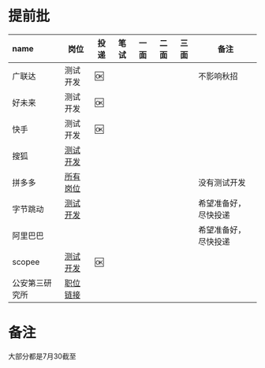 # 提前批

| name           | 岗位                                                         | 投递 | 笔试 | 一面 | 二面 | 三面 | 备注                 |
| :------------- | ------------------------------------------------------------ | ---- | ---- | ---- | ---- | ---- | -------------------- |
| 广联达         | 测试开发                                                     | 🆗    |      |      |      |      | 不影响秋招           |
| 好未来         | 测试开发                                                     | 🆗    |      |      |      |      |                      |
| 快手           | 测试开发                                                     | 🆗    |      |      |      |      |                      |
| 搜狐           | [测试开发](https://app.mokahr.com/recommendation-apply/sohu/5683?recommenderId=350579#/job/7537b3b4-f435-4fe6-a852-e83f377724b8?_k=hh7fjx) |      |      |      |      |      |                      |
| 拼多多         | [所有岗位](https://careers.pinduoduo.com/campus/grad?t=sEdJcOpPhg) |      |      |      |      |      | 没有测试开发         |
| 字节跳动       | [测试开发](https://www.nowcoder.com/discuss/459936?type=post&order=create&pos=&page=1&channel=2001&source_id=search_post) |      |      |      |      |      | 希望准备好，尽快投递 |
| 阿里巴巴       |                                                              |      |      |      |      |      | 希望准备好，尽快投递 |
| scopee         | [测试开发](https://www.nowcoder.com/discuss/454490?type=all&order=recall&pos=&page=1&channel=2001&source_id=search_all) | 🆗    |      |      |      |      |                      |
| 公安第三研究所 | [职位链接](https://campus.liepin.com/xycompany/174669/#jobtitle=N000140&) |      |      |      |      |      |                      |



# 备注

大部分都是7月30截至